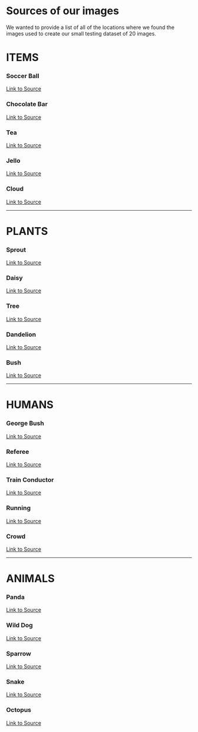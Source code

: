 # Sources of our images
We wanted to provide a list of all of the locations where we found the images used to create our small testing dataset of 20 images.

# ITEMS

### Soccer Ball
[Link to Source](https://en.wikipedia.org/wiki/Ball_(association_football)#/media/File:Adidas_MLS_Tango_12_soccer_ball.jpg)

### Chocolate Bar
[Link to Source](https://en.wikipedia.org/wiki/Chocolate_bar#/media/File:Green_and_Black's_dark_chocolate_bar_2.jpg)

### Tea
[Link to Source](https://en.wikipedia.org/wiki/Drink#/media/File:Glass_of_tea,_Yogyakarta.jpg)

### Jello
[Link to Source](https://en.wikipedia.org/wiki/Jell-O#/media/File:Kitchen_Chemistry_savory_jello.png)

### Cloud
[Link to Source](https://en.wikipedia.org/wiki/Cloud#/media/File:Cumulus_mediocris_atmospheric_instability_01.jpg)

---

# PLANTS

### Sprout
[Link to Source](https://www.pexels.com/photo/shallow-focus-of-sprout-401213/)

### Daisy
[Link to Source](https://www.publicdomainpictures.net/en/view-image.php?image=111407&picture=single-red-daisy-flower)

### Tree
[Link to Source](https://cdn.wallpapersafari.com/31/20/PQKMzA.jpg)

### Dandelion
[Link to Source](https://commons.wikimedia.org/wiki/File:Dandelion.png)

### Bush
[Link to Source](https://commons.wikimedia.org/wiki/File:Broom_bush_-_geograph.org.uk_-_1892798.jpg)

---

# HUMANS

### George Bush
[Link to Source](https://commons.wikimedia.org/wiki/File:George-W-Bush.jpeg)

### Referee
[Link to Source](https://commons.wikimedia.org/wiki/File:Referee_Maj_Forsberg.jpg)

### Train Conductor
[Link to Source](https://commons.wikimedia.org/wiki/File:A_heritage_train_conductor,_T%C3%A4by_centrum.jpg)

### Running
[Link to Source](https://commons.wikimedia.org/wiki/File:Isabelle_Westbury_running.jpg)

### Crowd
[Link to Source](https://commons.wikimedia.org/wiki/File:2019_Feb_04_-_Kumbh_Mela_-_Mauni_Amavasya_Crowd_3.jpg)

---

# ANIMALS

### Panda
[Link to Source](https://commons.wikimedia.org/wiki/File:Ailuropoda_melanoleuca_(Panda)_(4204075055).jpg)

### Wild Dog
[Link to Source](https://commons.wikimedia.org/wiki/File:Dhole(Asiatic_wild_dog).jpg)

### Sparrow
[Link to Source](https://commons.wikimedia.org/wiki/File:Female_house_sparrow_at_Kodai.jpg)

### Snake
[Link to Source](https://commons.wikimedia.org/wiki/File:Ahaetulla_prasina,_oriental_whipsnake_-_Kaeng_Krachan_National_Park.jpg)

### Octopus
[Link to Source](https://commons.wikimedia.org/wiki/File:Octopus_Vulgaris.jpg)